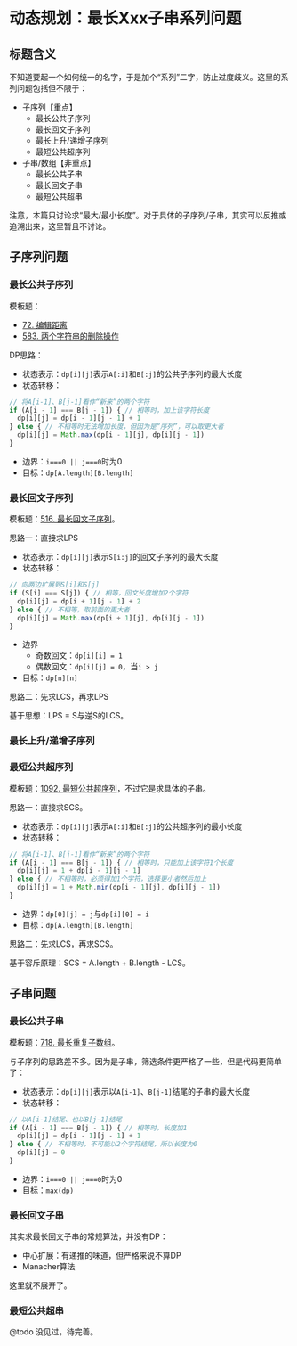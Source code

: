 # 动态规划：最长Xxx子串系列问题

## 标题含义

不知道要起一个如何统一的名字，于是加个“系列”二字，防止过度歧义。这里的系列问题包括但不限于：

- 子序列【重点】
  - 最长公共子序列
  - 最长回文子序列
  - 最长上升/递增子序列
  - 最短公共超序列
- 子串/数组【非重点】
  - 最长公共子串
  - 最长回文子串
  - 最短公共超串

注意，本篇只讨论求“最大/最小长度”。对于具体的子序列/子串，其实可以反推或追溯出来，这里暂且不讨论。

## 子序列问题

### 最长公共子序列

模板题：

- [72. 编辑距离](https://leetcode-cn.com/problems/edit-distance/)
- [583. 两个字符串的删除操作](https://leetcode-cn.com/problems/delete-operation-for-two-strings/)

DP思路：

- 状态表示：`dp[i][j]`表示`A[:i]`和`B[:j]`的公共子序列的最大长度
- 状态转移：

```js
// 将A[i-1]、B[j-1]看作“新来”的两个字符
if (A[i - 1] === B[j - 1]) { // 相等时，加上该字符长度
  dp[i][j] = dp[i - 1][j - 1] + 1
} else { // 不相等时无法增加长度，但因为是“序列”，可以取更大者
  dp[i][j] = Math.max(dp[i - 1][j], dp[i][j - 1])
}
```

- 边界：`i===0 || j===0`时为0
- 目标：`dp[A.length][B.length]`

### 最长回文子序列

模板题：[516. 最长回文子序列](https://leetcode-cn.com/problems/longest-palindromic-subsequence/)。

思路一：直接求LPS

- 状态表示：`dp[i][j]`表示`S[i:j]`的回文子序列的最大长度
- 状态转移：

```js
// 向两边扩展到S[i]和S[j]
if (S[i] === S[j]) { // 相等，回文长度增加2个字符
  dp[i][j] = dp[i + 1][j - 1] + 2
} else { // 不相等，取前面的更大者
  dp[i][j] = Math.max(dp[i + 1][j], dp[i][j - 1])
}
```

- 边界
  - 奇数回文：`dp[i][i] = 1`
  - 偶数回文：`dp[i][j] = 0`，当`i > j`
- 目标：`dp[n][n]`

思路二：先求LCS，再求LPS

基于思想：LPS = S与逆S的LCS。

### 最长上升/递增子序列



### 最短公共超序列

模板题：[1092. 最短公共超序列](https://leetcode-cn.com/problems/shortest-common-supersequence/)，不过它是求具体的子串。

思路一：直接求SCS。

- 状态表示：`dp[i][j]`表示`A[:i]`和`B[:j]`的公共超序列的最小长度
- 状态转移：

```js
// 将A[i-1]、B[j-1]看作“新来”的两个字符
if (A[i - 1] === B[j - 1]) { // 相等时，只能加上该字符1个长度
  dp[i][j] = 1 + dp[i - 1][j - 1]
} else { // 不相等时，必须得加1个字符，选择更小者然后加上
  dp[i][j] = 1 + Math.min(dp[i - 1][j], dp[i][j - 1])
}
```

- 边界：`dp[0][j] = j`与`dp[i][0] = i`
- 目标：`dp[A.length][B.length]`

思路二：先求LCS，再求SCS。

基于容斥原理：SCS = A.length + B.length - LCS。

## 子串问题

### 最长公共子串

模板题：[718. 最长重复子数组](https://leetcode-cn.com/problems/maximum-length-of-repeated-subarray/)。

与子序列的思路差不多。因为是子串，筛选条件更严格了一些，但是代码更简单了：

- 状态表示：`dp[i][j]`表示以`A[i-1]`、`B[j-1]`结尾的子串的最大长度
- 状态转移：

```js
// 以A[i-1]结尾、也以B[j-1]结尾
if (A[i - 1] === B[j - 1]) { // 相等时，长度加1
  dp[i][j] = dp[i - 1][j - 1] + 1
} else { // 不相等时，不可能以2个字符结尾，所以长度为0
  dp[i][j] = 0
}
```

- 边界：`i===0 || j===0`时为0
- 目标：`max(dp)`

### 最长回文子串

其实求最长回文子串的常规算法，并没有DP：

- 中心扩展：有递推的味道，但严格来说不算DP
- Manacher算法

这里就不展开了。

### 最短公共超串

@todo 没见过，待完善。
